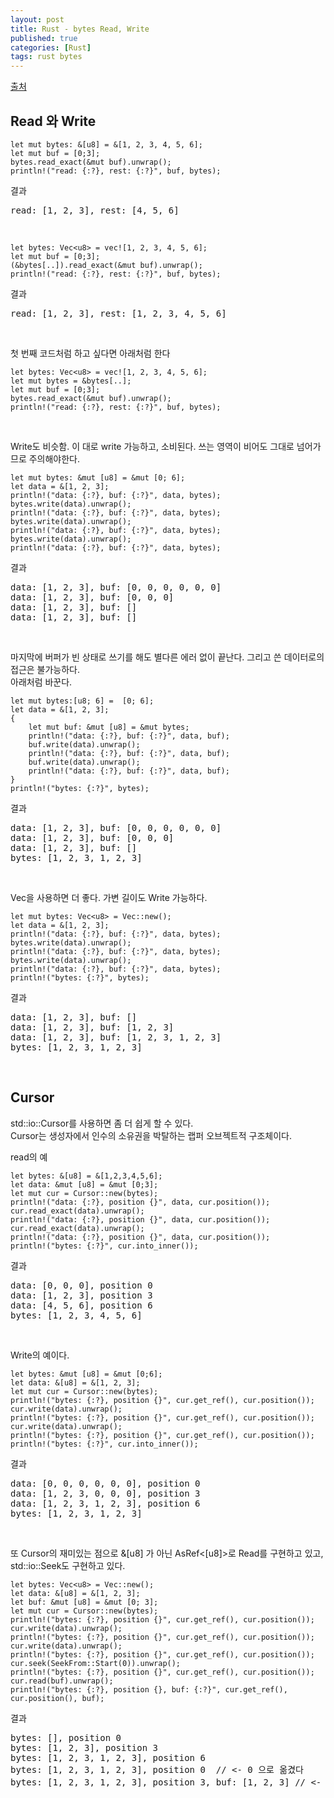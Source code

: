 ```yaml
---
layout: post
title: Rust - bytes Read, Write
published: true
categories: [Rust]
tags: rust bytes
---
```

[출처](https://keens.github.io/blog/2016/12/01/rustdebaitoretsuwoatsukautokinotips/  )  
  
## Read 와 Write
  
```  
let mut bytes: &[u8] = &[1, 2, 3, 4, 5, 6];
let mut buf = [0;3];
bytes.read_exact(&mut buf).unwrap();
println!("read: {:?}, rest: {:?}", buf, bytes);
```
  
결과  
<pre>
read: [1, 2, 3], rest: [4, 5, 6]
</pre>
  
<br>  
  
```
let bytes: Vec<u8> = vec![1, 2, 3, 4, 5, 6];
let mut buf = [0;3];
(&bytes[..]).read_exact(&mut buf).unwrap();
println!("read: {:?}, rest: {:?}", buf, bytes);
```
  
결과  
<pre>
read: [1, 2, 3], rest: [1, 2, 3, 4, 5, 6]
</pre>
  
<br>   
   
첫 번째 코드처럼 하고 싶다면 아래처럼 한다  
```
let bytes: Vec<u8> = vec![1, 2, 3, 4, 5, 6];
let mut bytes = &bytes[..];
let mut buf = [0;3];
bytes.read_exact(&mut buf).unwrap();
println!("read: {:?}, rest: {:?}", buf, bytes);
```
  
<br>  
  
Write도 비슷함. 이 대로 write 가능하고, 소비된다. 쓰는 영역이 비어도 그대로 넘어가므로 주의해야한다.  
```
let mut bytes: &mut [u8] = &mut [0; 6];
let data = &[1, 2, 3];
println!("data: {:?}, buf: {:?}", data, bytes);
bytes.write(data).unwrap();
println!("data: {:?}, buf: {:?}", data, bytes);
bytes.write(data).unwrap();
println!("data: {:?}, buf: {:?}", data, bytes);
bytes.write(data).unwrap();
println!("data: {:?}, buf: {:?}", data, bytes);
```
  
결과  
<pre>
data: [1, 2, 3], buf: [0, 0, 0, 0, 0, 0]
data: [1, 2, 3], buf: [0, 0, 0]
data: [1, 2, 3], buf: []
data: [1, 2, 3], buf: []
</pre>
  
<br>   
  
마지막에 버퍼가 빈 상태로 쓰기를 해도 별다른 에러 없이 끝난다. 그리고 쓴 데이터로의 접근은 불가능하다.  
아래처럼 바꾼다.    
```
let mut bytes:[u8; 6] =  [0; 6];
let data = &[1, 2, 3];
{
    let mut buf: &mut [u8] = &mut bytes;
    println!("data: {:?}, buf: {:?}", data, buf);
    buf.write(data).unwrap();
    println!("data: {:?}, buf: {:?}", data, buf);
    buf.write(data).unwrap();
    println!("data: {:?}, buf: {:?}", data, buf);
}
println!("bytes: {:?}", bytes);
```
  
결과  
<pre>
data: [1, 2, 3], buf: [0, 0, 0, 0, 0, 0]
data: [1, 2, 3], buf: [0, 0, 0]
data: [1, 2, 3], buf: []
bytes: [1, 2, 3, 1, 2, 3]
</pre>
  
<br>     
  
Vec을 사용하면 더 좋다. 가변 길이도 Write 가능하다.  
```
let mut bytes: Vec<u8> = Vec::new();
let data = &[1, 2, 3];
println!("data: {:?}, buf: {:?}", data, bytes);
bytes.write(data).unwrap();
println!("data: {:?}, buf: {:?}", data, bytes);
bytes.write(data).unwrap();
println!("data: {:?}, buf: {:?}", data, bytes);
println!("bytes: {:?}", bytes);
```
  
결과  
<pre>
data: [1, 2, 3], buf: []
data: [1, 2, 3], buf: [1, 2, 3]
data: [1, 2, 3], buf: [1, 2, 3, 1, 2, 3]
bytes: [1, 2, 3, 1, 2, 3]
</pre>
  
  
<br>  
  
  
## Cursor
std::io::Cursor를 사용하면 좀 더 쉽게 할 수 있다.  
Cursor는 생성자에서 인수의 소유권을 박탈하는 랩퍼 오브젝트적 구조체이다.  
  
read의 예  
```
let bytes: &[u8] = &[1,2,3,4,5,6];
let data: &mut [u8] = &mut [0;3];
let mut cur = Cursor::new(bytes);
println!("data: {:?}, position {}", data, cur.position());
cur.read_exact(data).unwrap();
println!("data: {:?}, position {}", data, cur.position());
cur.read_exact(data).unwrap();
println!("data: {:?}, position {}", data, cur.position());
println!("bytes: {:?}", cur.into_inner());
```
  
결과  
<pre>
data: [0, 0, 0], position 0
data: [1, 2, 3], position 3
data: [4, 5, 6], position 6
bytes: [1, 2, 3, 4, 5, 6]
</pre>
  
<br>   
  
Write의 예이다.  
```
let bytes: &mut [u8] = &mut [0;6];
let data: &[u8] = &[1, 2, 3];
let mut cur = Cursor::new(bytes);
println!("bytes: {:?}, position {}", cur.get_ref(), cur.position());
cur.write(data).unwrap();
println!("bytes: {:?}, position {}", cur.get_ref(), cur.position());
cur.write(data).unwrap();
println!("bytes: {:?}, position {}", cur.get_ref(), cur.position());
println!("bytes: {:?}", cur.into_inner());
```
  
결과  
<pre>
data: [0, 0, 0, 0, 0, 0], position 0
data: [1, 2, 3, 0, 0, 0], position 3
data: [1, 2, 3, 1, 2, 3], position 6
bytes: [1, 2, 3, 1, 2, 3]
</pre>
  
<br>     
  
또 Cursor의 재미있는 점으로 &[u8] 가 아닌 AsRef<[u8]>로 Read를 구현하고 있고, std::io::Seek도 구현하고 있다.  
```
let bytes: Vec<u8> = Vec::new();
let data: &[u8] = &[1, 2, 3];
let buf: &mut [u8] = &mut [0; 3];
let mut cur = Cursor::new(bytes);
println!("bytes: {:?}, position {}", cur.get_ref(), cur.position());
cur.write(data).unwrap();
println!("bytes: {:?}, position {}", cur.get_ref(), cur.position());
cur.write(data).unwrap();
println!("bytes: {:?}, position {}", cur.get_ref(), cur.position());
cur.seek(SeekFrom::Start(0)).unwrap();
println!("bytes: {:?}, position {}", cur.get_ref(), cur.position());
cur.read(buf).unwrap();
println!("bytes: {:?}, position {}, buf: {:?}", cur.get_ref(), cur.position(), buf);
```
  
결과  
<pre>
bytes: [], position 0
bytes: [1, 2, 3], position 3
bytes: [1, 2, 3, 1, 2, 3], position 6
bytes: [1, 2, 3, 1, 2, 3], position 0  // <- 0 으로 옮겼다
bytes: [1, 2, 3, 1, 2, 3], position 3, buf: [1, 2, 3] // <- 0에서 read 가능하다
</pre>
  
  